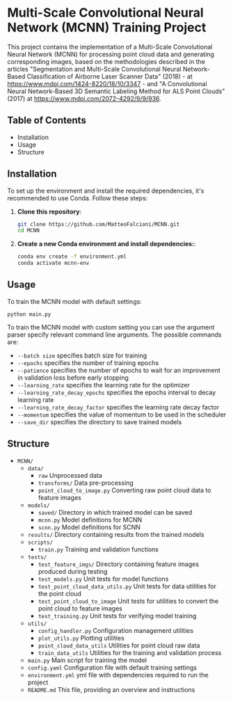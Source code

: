 # Multi-Scale Convolutional Neural Network (MCNN) Training Project

This project contains the implementation of a Multi-Scale Convolutional Neural Network (MCNN) for processing point cloud data and generating corresponding images, based on the methodologies described in the articles
"Segmentation and Multi-Scale Convolutional Neural Network-Based Classification of Airborne Laser
Scanner Data" (2018) - at https://www.mdpi.com/1424-8220/18/10/3347 - and "A Convolutional Neural Network-Based 3D Semantic
Labeling Method for ALS Point Clouds" (2017) at https://www.mdpi.com/2072-4292/9/9/936. 

## Table of Contents
- Installation
- Usage
- Structure

## Installation

To set up the environment and install the required dependencies, it's recommended to use Conda. Follow these steps:
1. **Clone this repository**:

   ```bash
   git clone https://github.com/MatteoFalcioni/MCNN.git
   cd MCNN
   ```

2. **Create a new Conda environment and install dependencies:**:

    ```bash
   conda env create -f environment.yml
   conda activate mcnn-env
    ```


## Usage

To train the MCNN model with default settings:

    python main.py

To train the MCNN model with custom setting you can use the argument parser specify relevant command line arguments. The possible commands are:

- `--batch size`  specifies batch size for training
- `--epochs` specifies the number of training epochs
- `--patience` specifies the number of epochs to wait for an improvement in validation loss before early stopping
- `--learning_rate` specifies the learning rate for the optimizer
- `--learning_rate_decay_epochs` specifies the epochs interval to decay learning rate 
- `--learning_rate_decay_factor` specifies the learning rate decay factor
- `--momentum` specifies the value of momentum to be used in the scheduler
- `--save_dir` specifies the directory to save trained models

## Structure

- `MCNN/`
  - `data/`
    - `raw`           Unprocessed data
    -  `transforms/` Data pre-processing
      - `point_cloud_to_image.py` Converting raw point cloud data to feature images
  - `models/`
    - `saved/`                Directory in which trained model can be saved
    - `mcnn.py`                Model definitions for MCNN
    - `scnn.py`                 Model definitions for SCNN
  - `results/`                  Directory containing results from the trained models
  - `scripts/`
    - `train.py`                Training and validation functions
  - `tests/`
    - `test_feature_imgs/`      Directory containing feature images produced during testing 
    - `test_models.py`          Unit tests for model functions
    - `test_point_cloud_data_utils.py`     Unit tests for data utilities for the point cloud 
    - `test_point_cloud_to_image`      Unit tests for utilities to convert the point cloud to feature images
    - `test_training.py`        Unit tests for verifying model training
  - `utils/`
    - `config_handler.py`       Configuration management utilities
    - `plot_utils.py`           Plotting utilities
    - `point_cloud_data_utils`  Utilities for point cloud raw data
    - `train_data_utils`        Utilities for the training and validation process
  - `main.py`                   Main script for training the model
  - `config.yaml`              Configuration file with default training settings
  - `environment.yml`          yml file with dependencies required to run the project
  - `README.md`                 This file, providing an overview and instructions





